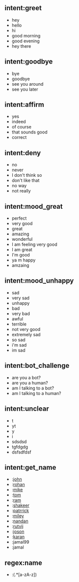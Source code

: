## intent:greet
- hey
- hello
- hi
- good morning
- good evening
- hey there

## intent:goodbye
- bye
- goodbye
- see you around
- see you later

## intent:affirm
- yes
- indeed
- of course
- that sounds good
- correct

## intent:deny
- no
- never
- I don't think so
- don't like that
- no way
- not really

## intent:mood_great
- perfect
- very good
- great
- amazing
- wonderful
- I am feeling very good
- I am great
- I'm good
- ya m happy
- amzaing

## intent:mood_unhappy
- sad
- very sad
- unhappy
- bad
- very bad
- awful
- terrible
- not very good
- extremely sad
- so sad
- i'm sad
- im sad

## intent:bot_challenge
- are you a bot?
- are you a human?
- am I talking to a bot?
- am I talking to a human?

## intent:unclear
- t
- yt
- y
- i
- sdsdsd
- tgfdgdg
- dsfsdfdsf

## intent:get_name
- :[john](name)
- :[rohan](name)
- :[mike](name)
- :[tom](name)
- :[ram](name)
- :[shakeer](name)
- :[patrrick](name)
- :[miley](name)
- :[nandan](name)
- :[rutvij](name)
- :[joson](name)
- :[karan](name)
- :jamal99
- :jamal

## regex:name
- \:(.*[a-zA-z])
